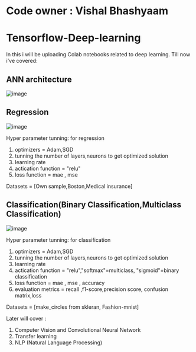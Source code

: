 # Code owner : Vishal Bhashyaam
# Tensorflow-Deep-learning
In this i will be uploading Colab notebooks related to deep learning.
Till now i've covered: 
## ANN architecture

![image](https://user-images.githubusercontent.com/66859648/155835671-fc93a964-d943-4e33-b03f-1f646949f034.png)

## Regression
![image](https://user-images.githubusercontent.com/66859648/156166756-f622f794-087a-4d8e-b2f5-7109d8ae0d79.png)


Hyper parameter tunning: for regression

1. optimizers = Adam,SGD 
2. tunning the number of layers,neurons to get optimized solution
3. learning rate
4. actication function = "relu"
5. loss function = mae , mse

Datasets = [Own sample,Boston,Medical insurance]

## Classification(Binary Classification,Multiclass Classification)

![image](https://www.researchgate.net/profile/Emerson-Nithiyaraj/publication/342987800/figure/fig1/AS:913942624870401@1594912310090/Binary-vs-Multiclass-classification.jpg)

Hyper parameter tunning: for classification

1. optimizers = Adam,SGD 
2. tunning the number of layers,neurons to get optimized solution
3. learning rate
4. actication function = "relu","softmax"=multiclass, "sigmoid"=binary classification
5. loss function = mae , mse , accuracy 
6. evaluation metrics = recall ,f1-score,precision score, confusion matrix,loss


Datasets = [make_circles from skleran, Fashion-mnist]


Later will cover : 
1. Computer Vision and Convolutional Neural Network
2. Transfer learning 
3. NLP (Natural Language Processing)
